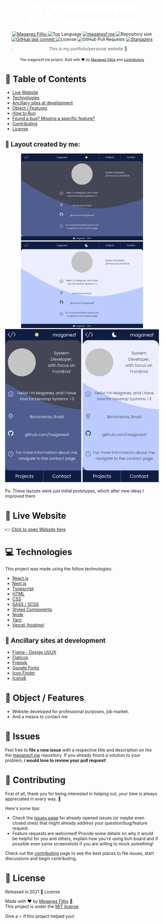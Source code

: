 <div align='center'>

# <img align='center' src="./.github/logo.svg" alt="Logo maganezf.me" width="350"/>

</div>

<p align="center">
   <a href="https://www.linkedin.com/in/maganez-filho-b5813b188/">
      <img alt="Maganez Filho" src="https://img.shields.io/badge/-Maganez_Filho-0A66C2?style=flat&logo=Linkedin&logoColor=white" />
   </a>

  <img alt='Top Language' src='https://img.shields.io/github/languages/top/maganezf/maganezf.me'/>

  <a href='https://maganezf.me' >
    <img alt='maganezf.me' src="https://img.shields.io/badge/maganezf.me-101D42"/>
  </a>

  <img alt="Repository size" src="https://img.shields.io/github/repo-size/maganezf/maganezf.me?color=5863d2">

  <a href="https://github.com/maganezf/maganezf.me/commits/main">
    <img alt="GitHub last commit" src="https://img.shields.io/github/last-commit/maganezf/maganezf.me?color=5863d2">
  </a>
  <img alt="License" src="https://img.shields.io/badge/license-MIT-5965e0">
  <img alt="GitHub Pull Requests" src="https://img.shields.io/github/issues-pr/maganezf/maganezf.me?color=5863d2" />
  <a href="https://github.com/maganezf/maganezf.me/stargazers">
    <img alt="Stargazers" src="https://img.shields.io/github/stars/maganezf/maganezf.me?color=5863d2&logo=github">
  </a>
</p>

<div align="center">

> This is my portfolio/personal website 🤗

<sub>The maganezf.me project. Built with ❤︎ by
<a href="https://github.com/maganezf">Maganez Filho</a> and
<a href="https://github.com/maganezf/maganezf.me/graphs/contributors">
contributors
</a>
</sub>

</div>

# 📌 Table of Contents

- [Live Website](#👀-live-website)
- [Technologies](#💻-technologies)
- [Ancillary sites at development](#💁-Ancillary-sites-at-development)
- [Object / Features](#🎯-object-/-features)
- [How to Run](#👷-how-to-run)
- [Found a bug? Missing a specific feature?](#🐛-issues)
- [Contributing](#🎉-contributing)
- [License](#📕-license)

<h2 align="left"> 🤩 Layout created by me: </h2>
<p align="center">
  <div align="center">
    <img src="./.github/ScreenshotDesktopLayout - HomePage - DarkTheme.png" width="400px" />
    <img src="./.github/ScreenshotDesktopLayout - HomePage - LightTheme.png" width="400px" />
    <img src="./.github/ScreenshotMobileLayout - HomePage - DarkTheme.png" width="250px" />
    <img src="./.github/ScreenshotMobileLayout - HomePage - LightTheme.png" width="250px" />
  </div>
  <br/>
Ps: These layouts were just initial prototypes, which after new ideas I improved them
</p>

# 👀 Live Website

👉 [Click to open Website here](https://maganezf.me/)

# 💻 Technologies

This project was made using the follow technologies:

- [React.js](https://reactjs.org/)
- [Next.js](https://nextjs.org/)
- [Typescript](https://www.typescriptlang.org/)
- [HTML](https://developer.mozilla.org/en-US/docs/Web/HTML)
- [CSS](https://developer.mozilla.org/en-US/docs/Web/CSS)
- [SASS / SCSS](https://sass-lang.com/)
- [Styled Components](https://styled-components.com/)
- [Node](https://nodejs.org/)
- [Yarn](https://yarnpkg.com/)
- [Vercel (hosting)](https://vercel.com/)

## 💁 Ancillary sites at development

- [Figma - Design UI/UX](https://www.figma.com/)
- [Flaticon](https://www.flaticon.com/)
- [Freepik](https://www.freepik.com/)
- [Google Fonts](https://fonts.google.com/)
- [Icon Finder](https://www.iconfinder.com/)
- [Icons8](https://icons8.com/)

# 🎯 Object / Features

- Website developed for professional purposes, job market.
- And a means to contact me

# 🐛 Issues

Feel free to **file a new issue** with a respective title and description on the the [maganezf.me](https://github.com/maganezf/maganezf.me/issues) repository. If you already found a solution to your problem, **i would love to review your pull request**!

# 🎉 Contributing

First of all, thank you for being interested in helping out, your time is always appreciated in every way. 💯

Here's some tips:

- Check the [issues page](https://github.com/maganezf/maganezf.me/issues) for already opened issues (or maybe even closed ones) that might already address your question/bug/feature request.
- Feature requests are welcomed! Provide some details on why it would be helpful for you and others, explain how you're using bull-board and if possible even some screenshots if you are willing to mock something!

Check out the [contributing](./CONTRIBUTING) page to see the best places to file issues, start discussions and begin contributing.

# 📕 License

Released in 2021 📕 License

Made with ❤︎ by [Maganez Filho](https://github.com/maganezf) 🚀. <br/>
This project is under the [MIT license](./LICENSE).

Give a ⭐️ if this project helped you!
